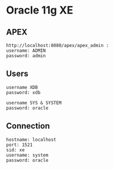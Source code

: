 # Oracle 11g XE

## APEX
```
http://localhost:8080/apex/apex_admin :
username: ADMIN
password: admin
```

## Users
```
username XDB
password: xdb

username SYS & SYSTEM
password: oracle
```

## Connection
```
hostname: localhost
port: 1521
sid: xe
username: system
password: oracle
```